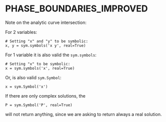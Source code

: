 # PHASE_BOUNDARIES_IMPROVED

Note on the analytic curve intersection:

For 2 variables:

```
# Setting "x" and "y" to be symbolic:
x, y = sym.symbols('x y', real=True)
```

For 1 variable it is also valid the `sym.symbols`:

```
# Setting "x" to be symbolic:
x = sym.symbols('x', real=True)
```

Or, is also valid `sym.Symbol`:

```
x = sym.Symbol('x')
```
If there are only complex solutions, the 

```P = sym.Symbol('P', real=True)```

will not return anything, since we are asking to return always a real solution.
